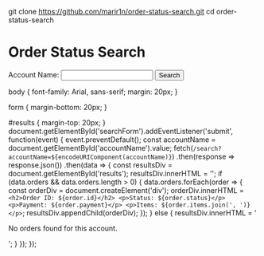 git clone https://github.com/marir1n/order-status-search.git
cd order-status-search
<!DOCTYPE html>
<html lang="en">
<head>
    <meta charset="UTF-8">
    <meta name="viewport" content="width=device-width, initial-scale=1.0">
    <title>Order Status Search</title>
    <link rel="stylesheet" href="styles.css">
</head>
<body>
    <h1>Order Status Search</h1>
    <form id="searchForm">
        <label for="accountName">Account Name:</label>
        <input type="text" id="accountName" name="accountName" required>
        <button type="submit">Search</button>
    </form>
    <div id="results"></div>
    <script src="script.js"></script>
</body>
</html>
body {
    font-family: Arial, sans-serif;
    margin: 20px;
}

form {
    margin-bottom: 20px;
}

#results {
    margin-top: 20px;
}
document.getElementById('searchForm').addEventListener('submit', function(event) {
    event.preventDefault();
    const accountName = document.getElementById('accountName').value;
    fetch(`/search?accountName=${encodeURIComponent(accountName)}`)
        .then(response => response.json())
        .then(data => {
            const resultsDiv = document.getElementById('results');
            resultsDiv.innerHTML = '';
            if (data.orders && data.orders.length > 0) {
                data.orders.forEach(order => {
                    const orderDiv = document.createElement('div');
                    orderDiv.innerHTML = `
                        <h2>Order ID: ${order.id}</h2>
                        <p>Status: ${order.status}</p>
                        <p>Payment: ${order.payment}</p>
                        <p>Items: ${order.items.join(', ')}</p>
                    `;
                    resultsDiv.appendChild(orderDiv);
                });
            } else {
                resultsDiv.innerHTML = '<p>No orders found for this account.</p>';
            }
        });
});
